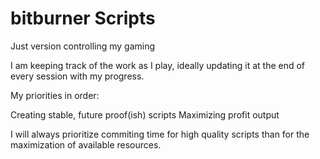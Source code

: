 # bitburner Scripts
 Just version controlling my gaming

 I am keeping track of the work as I play, ideally updating it at the end of every session with my progress.

 My priorities in order:

 Creating stable, future proof(ish) scripts
 Maximizing profit output

 I will always prioritize commiting time for high quality scripts than for the maximization of available resources.
